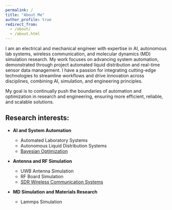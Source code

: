 ```yaml
---
permalink: /
title: "About Me"
author_profile: true
redirect_from: 
  - /about/
  - /about.html
---
```


I am an electrical and mechanical engineer with expertise in AI, autonomous lab systems, wireless communication, and molecular dynamics (MD) simulation research. My work focuses on advancing system automation, demonstrated through project automated liquid distribution and real-time sensor data management. I have a passion for integrating cutting-edge technologies to streamline workflows and drive innovation across disciplines, combining AI, simulation, and engineering principles.

My goal is to continually push the boundaries of automation and optimization in research and engineering, ensuring more efficient, reliable, and scalable solutions.

Research interests:
------
- **AI and System Automation**   
  - Automated Laboratory Systems
  - Autonomous Liquid Distribution Systems
  - [Bayesian Optimization](projects.md#Bayesian)

- **Antenna and RF Simulation** 
  - UWB Antenna Simulation  
  - RF Board Simulation
  - [SDR Wireless Communication Systems](projects.md#radioware)

- **MD Simulation and Materials Research** 
  - Lammps Simulation